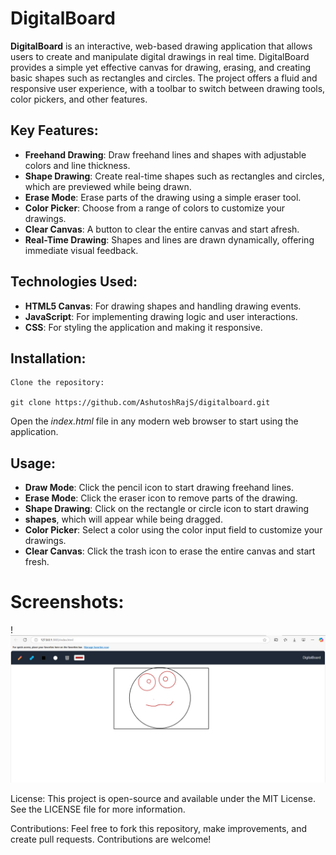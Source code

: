 # DigitalBoard

**DigitalBoard** is an interactive, web-based drawing application that allows users to create and manipulate digital drawings in real time. DigitalBoard provides a simple yet effective canvas for drawing, erasing, and creating basic shapes such as rectangles and circles. The project offers a fluid and responsive user experience, with a toolbar to switch between drawing tools, color pickers, and other features.

## Key Features:

- **Freehand Drawing**: Draw freehand lines and shapes with adjustable colors and line thickness.
- **Shape Drawing**: Create real-time shapes such as rectangles and circles, which are previewed while being drawn.
- **Erase Mode**: Erase parts of the drawing using a simple eraser tool.
- **Color Picker**: Choose from a range of colors to customize your drawings.
- **Clear Canvas**: A button to clear the entire canvas and start afresh.
- **Real-Time Drawing**: Shapes and lines are drawn dynamically, offering immediate visual feedback.

## Technologies Used:

- **HTML5 Canvas**: For drawing shapes and handling drawing events.
- **JavaScript**: For implementing drawing logic and user interactions.
- **CSS**: For styling the application and making it responsive.

## Installation:
	Clone the repository:
   
   	git clone https://github.com/AshutoshRajS/digitalboard.git

Open the *index.html* file in any modern web browser to start using the application.

## Usage:

- **Draw Mode**: Click the pencil icon to start drawing freehand lines.
- **Erase Mode**: Click the eraser icon to remove parts of the drawing.
- **Shape Drawing**: Click on the rectangle or circle icon to start drawing 
- **shapes**, which will appear while being dragged.
- **Color Picker**: Select a color using the color input field to customize your drawings.
- **Clear Canvas**: Click the trash icon to erase the entire canvas and start fresh.


# Screenshots:
!![alt text](image-1.png)


License:
This project is open-source and available under the MIT License. See the LICENSE file for more information.

Contributions:
Feel free to fork this repository, make improvements, and create pull requests. Contributions are welcome!
